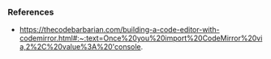 ### References
* https://thecodebarbarian.com/building-a-code-editor-with-codemirror.html#:~:text=Once%20you%20import%20CodeMirror%20via,2%2C%20value%3A%20'console.